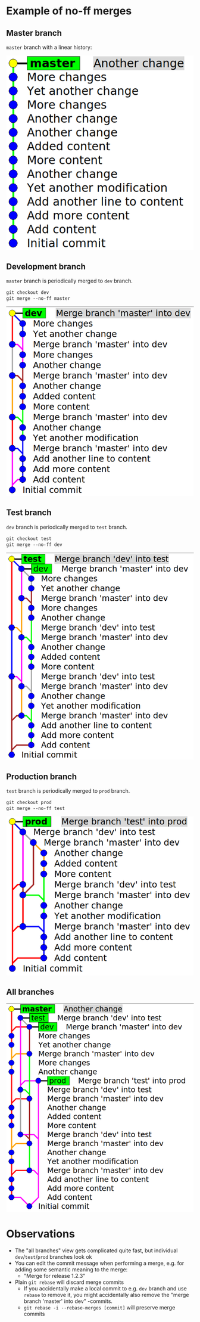 # Example of no-ff merges

## Master branch

`master` branch with a linear history:

![master](./images/master.png "Master branch")

## Development branch

`master` branch is periodically merged to `dev` branch.

```shell
git checkout dev
git merge --no-ff master
```

![dev](./images/dev.png "Development branch")

## Test branch

`dev` branch is periodically merged to `test` branch.

```shell
git checkout test
git merge --no-ff dev
```

![test](./images/test.png "Test branch")

## Production branch

`test` branch is periodically merged to `prod` branch.

```shell
git checkout prod
git merge --no-ff test
```

![prod](./images/prod.png "Production branch")

## All branches

![all](./images/all.png "All branches")

# Observations

- The "all branches" view gets complicated quite fast, but individual `dev`/`test`/`prod` branches look ok
- You can edit the commit message when performing a merge, e.g. for adding some semantic meaning to the merge:
  - "Merge for release 1.2.3"
- Plain `git rebase` will discard merge commits
  - If you accidentally make a local commit to e.g. `dev` branch and use `rebase` to remove it, you might accidentally also remove the "merge branch 'master' into dev" -commits.
  - `git rebase -i --rebase-merges [commit]` will preserve merge commits
